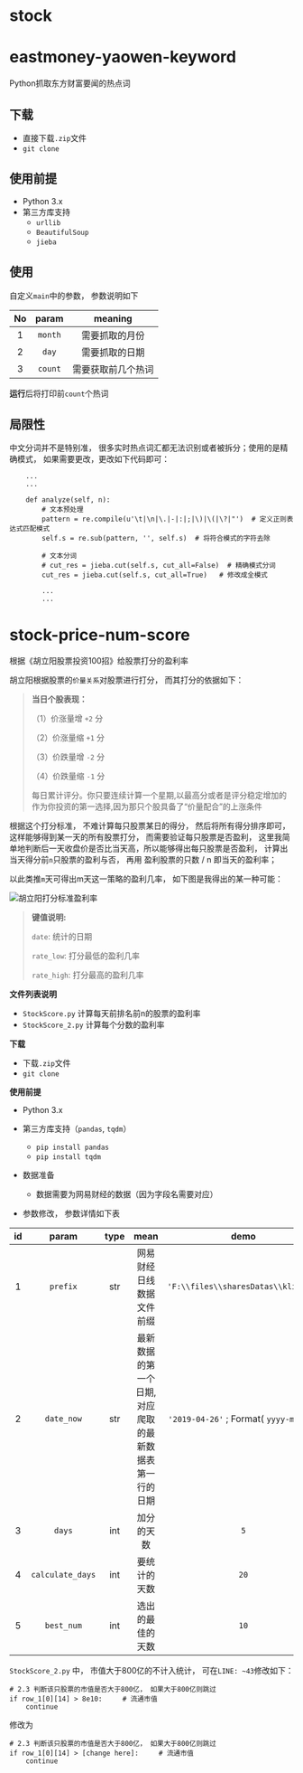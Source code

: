 # stock
# eastmoney-yaowen-keyword
Python抓取东方财富要闻的热点词

## **下载**
- 直接下载`.zip`文件
- `git clone `

## **使用前提**
- Python 3.x
- 第三方库支持
    - `urllib`
    - `BeautifulSoup`
    - `jieba`

## **使用**
自定义`main`中的参数， 参数说明如下

No | param | meaning
:--:|:--:|:--:
1 | `month` | 需要抓取的月份
2 | `day` |  需要抓取的日期
3 | `count` | 需要获取前几个热词

**运行**后将打印前`count`个热词

## **局限性**

中文分词并不是特别准， 很多实时热点词汇都无法识别或者被拆分；使用的是精确模式， 如果需要更改，更改如下代码即可：
```
    ...
    ...

    def analyze(self, n):
        # 文本预处理
        pattern = re.compile(u'\t|\n|\.|-|:|;|\)|\(|\?|"')  # 定义正则表达式匹配模式
        self.s = re.sub(pattern, '', self.s)  # 将符合模式的字符去除

        # 文本分词
        # cut_res = jieba.cut(self.s, cut_all=False)  # 精确模式分词
        cut_res = jieba.cut(self.s, cut_all=True)   # 修改成全模式

        ...
        ...
```










# stock-price-num-score
根据《胡立阳股票投资100招》给股票打分的盈利率


胡立阳根据股票的`价量关系`对股票进行打分， 而其打分的依据如下：

> **当日个股表现：**
> 
>（1）价涨量增 `+2` 分
>
>（2）价涨量缩 `+1` 分
>
>（3）价跌量增 `-2` 分
>
>（4）价跌量缩 `-1` 分
>
> 每日累计评分。你只要连续计算一个星期,以最高分或者是评分稳定增加的作为你投资的第一选择,因为那只个股具备了“价量配合”的上涨条件

根据这个打分标准， 不难计算每只股票某日的得分， 然后将所有得分排序即可， 这样能够得到某一天的所有股票打分， 而需要验证每只股票是否盈利， 这里我简单地判断后一天收盘价是否比当天高，所以能够得出每只股票是否盈利， 计算出当天得分前`n`只股票的盈利与否， 再用 盈利股票的只数 / n 即当天的盈利率；

以此类推`m`天可得出m天这一策略的盈利几率， 如下图是我得出的某一种可能：

![胡立阳打分标准盈利率](https://catsjuice.cn/index/src/markdown/stock/201904281250.png "胡立阳打分标准盈利率")

> **键值说明:**
> 
> `date`: 统计的日期
>
> `rate_low`: 打分最低的盈利几率
>
> `rate_high`: 打分最高的盈利几率

**文件列表说明**
- `StockScore.py`   计算每天前排名前n的股票的盈利率
- `StockScore_2.py` 计算每个分数的盈利率

**下载**
- 下载`.zip`文件
- `git clone`

**使用前提**
- Python 3.x
- 第三方库支持（`pandas`, `tqdm`）
    - `pip install pandas`
    - `pip install tqdm`
- 数据准备
    - 数据需要为网易财经的数据（因为字段名需要对应）

- 参数修改， 参数详情如下表

id | param | type | mean | demo
:--: | :--: | :--: | :--: | :--:
1 | `prefix` | str | 网易财经日线数据文件前缀 | `'F:\\files\\sharesDatas\\kline\\' `
2 | `date_now` |str| 最新数据的第一个日期, 对应爬取的最新数据表第一行的日期 | `'2019-04-26'` ; Format( `yyyy-mm-dd` )
3 | `days` | int | 加分的天数 | `5`
4 | `calculate_days` | int | 要统计的天数 | `20`
5 | `best_num` | int | 选出的最佳的天数 | `10`

`StockScore_2.py` 中， 市值大于800亿的不计入统计， 可在`LINE: ~43`修改如下：
```
# 2.3 判断该只股票的市值是否大于800亿， 如果大于800亿则跳过
if row_1[0][14] > 8e10:     # 流通市值
    continue
```
修改为
```
# 2.3 判断该只股票的市值是否大于800亿， 如果大于800亿则跳过
if row_1[0][14] > [change here]:     # 流通市值
    continue
```
